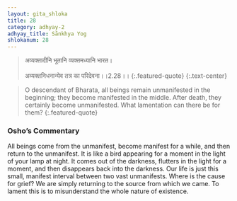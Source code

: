```yaml
---
layout: gita_shloka
title: 28
category: adhyay-2
adhyay_title: Sānkhya Yog
shlokanum: 28
---
```


> अव्यक्तादीनि भूतानि व्यक्तमध्यानि भारत।<br><br>अव्यक्तनिधनान्येव तत्र का परिदेवना।।2.28।।
{:.featured-quote} 
{:.text-center}

> O descendant of Bharata, all beings remain unmanifested in the beginning; they become manifested in the middle. After death, they certainly become unmanifested. What lamentation can there be for them?
{:.featured-quote}

### Osho’s Commentary
All beings come from the unmanifest, become manifest for a while, and then return to the unmanifest. It is like a bird appearing for a moment in the light of your lamp at night. It comes out of the darkness, flutters in the light for a moment, and then disappears back into the darkness.
Our life is just this small, manifest interval between two vast unmanifests. Where is the cause for grief? We are simply returning to the source from which we came. To lament this is to misunderstand the whole nature of existence.
